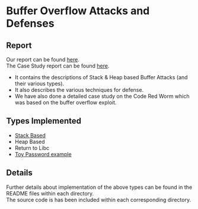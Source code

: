 # Buffer Overflow Attacks and Defenses

## Report
Our report can be found [here](report.pdf).  
The Case Study report can be found [here](Case_Study.pdf).

- It contains the descriptions of Stack & Heap based Buffer Attacks (and their various types).  
- It also describes the various techniques for defense.  
- We have also done a detailed case study on the Code Red Worm which was based on the buffer overflow exploit.  

## Types Implemented
- [Stack Based](Stack_based)
- Heap Based
- Return to Libc
- [Toy Password example](toy_passwd)

## Details
Further details about implementation of the above types can be found in the README files within each directory.  
The source code is has been included within each corresponding directory.
